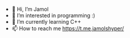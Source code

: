 - 👋 Hi, I’m Jamol
- 👀 I’m interested in programming :)
- 🌱 I’m currently learning C++
- 📫 How to reach me https://t.me.jamolshyper/
